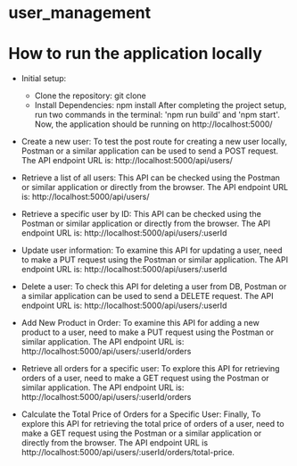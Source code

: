 # user_management

# How to run the application locally
- Initial setup:
    - Clone the repository: git clone <repository-url>
    - Install Dependencies: npm install
After completing the project setup, run two commands in the terminal: 'npm run build' and 'npm start'. Now, the application should be running on http://localhost:5000/


- Create a new user: To test the post route for creating a new user locally, Postman or a similar application can be used to send a POST request.
  The API endpoint URL is: http://localhost:5000/api/users/  
- Retrieve a list of all users: This API can be checked using the Postman or similar application or directly from the browser.
 The API endpoint URL is: http://localhost:5000/api/users/
-  Retrieve a specific user by ID: This API can be checked using the Postman or similar application or directly from the browser.
 The API endpoint URL is: http://localhost:5000/api/users/:userId
- Update user information: To examine this API for updating a user, need to make a PUT request using the Postman or similar application.
   The API endpoint URL is: http://localhost:5000/api/users/:userId
- Delete a user: To check this API for deleting a user from DB, Postman or a similar application can be used to send a DELETE request.
  The API endpoint URL is: http://localhost:5000/api/users/:userId
- Add New Product in Order:  To examine this API for adding a new product to a user, need to make a PUT request using the Postman or similar application.
   The API endpoint URL is: http://localhost:5000/api/users/:userId/orders
- Retrieve all orders for a specific user: To explore this API for retrieving orders of a user, need to make a GET request using the Postman or similar application.
   The API endpoint URL is: http://localhost:5000/api/users/:userId/orders
- Calculate the Total Price of Orders for a Specific User: Finally, To explore this API for retrieving the total price of orders of a user, need to make a GET request using the Postman or a similar application or directly from the browser. The API endpoint URL is http://localhost:5000/api/users/:userId/orders/total-price.
